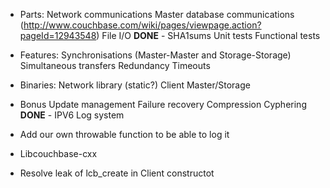 * Parts:
Network communications
Master database communications (http://www.couchbase.com/wiki/pages/viewpage.action?pageId=12943548)
File I/O
**DONE** - SHA1sums
Unit tests
Functional tests

* Features:
Synchronisations (Master-Master and Storage-Storage)
Simultaneous transfers
Redundancy
Timeouts

* Binaries:
Network library (static?)
Client
Master/Storage

* Bonus
Update management
Failure recovery
Compression
Cyphering
**DONE** - IPV6
Log system
 * Add our own throwable function to be able to log it


* Libcouchbase-cxx
 * Resolve leak of lcb_create in Client constructot